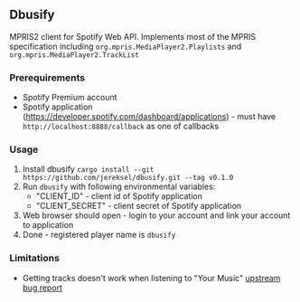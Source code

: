 ## Dbusify

MPRIS2 client for Spotify Web API. Implements most of the MPRIS specification including `org.mpris.MediaPlayer2.Playlists` and `org.mpris.MediaPlayer2.TrackList`

### Prerequirements

- Spotify Premium account
- Spotify application (https://developer.spotify.com/dashboard/applications) - must have `http://localhost:8888/callback`  as one of callbacks

### Usage

1. Install dbusify `cargo install --git https://github.com/jereksel/dbusify.git --tag v0.1.0`
2. Run `dbusify` with following environmental variables:
    - "CLIENT_ID" - client id of Spotify application
    - "CLIENT_SECRET" - client secret of Spotify application
3. Web browser should open - login to your account and link your account to application
4. Done - registered player name is `dbusify`

### Limitations

- Getting tracks doesn't work when listening to "Your Music" [upstream bug report](https://github.com/spotify/web-api/issues/1022)

